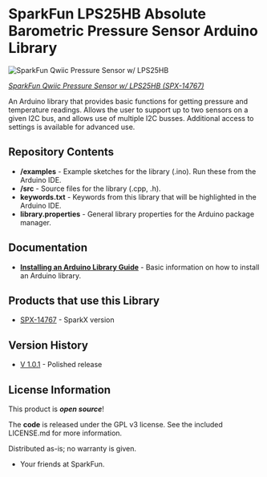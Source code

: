 SparkFun LPS25HB Absolute Barometric Pressure Sensor Arduino Library
========================================

![SparkFun Qwiic Pressure Sensor w/ LPS25HB](https://cdn.sparkfun.com//assets/parts/1/2/6/6/6/14543-Flexible_Grayscale_OLED-04.jpg)

[*SparkFun Qwiic Pressure Sensor w/ LPS25HB (SPX-14767)*](https://www.sparkfun.com/products/14767)

An Arduino library that provides basic functions for getting pressure and temperature readings. 
Allows the user to support up to two sensors on a given I2C bus, and allows use of multiple I2C busses.
Additional access to settings is available for advanced use.

Repository Contents
-------------------

* **/examples** - Example sketches for the library (.ino). Run these from the Arduino IDE.
* **/src** - Source files for the library (.cpp, .h).
* **keywords.txt** - Keywords from this library that will be highlighted in the Arduino IDE.
* **library.properties** - General library properties for the Arduino package manager.

Documentation
--------------

* **[Installing an Arduino Library Guide](https://learn.sparkfun.com/tutorials/installing-an-arduino-library)** - Basic information on how to install an Arduino library.

Products that use this Library 
---------------------------------

* [SPX-14767](https://www.sparkfun.com/products/14767) - SparkX version

Version History
---------------
* [V 1.0.1](https://github.com/sparkfun/SparkFun_LPS25HB_Arduino_Library/tree/V_1.0.1) - Polished release

License Information
-------------------

This product is _**open source**_!

The **code** is released under the GPL v3 license. See the included LICENSE.md for more information.

Distributed as-is; no warranty is given.

- Your friends at SparkFun.
